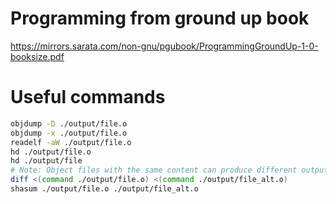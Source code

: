 # Programming from ground up book

https://mirrors.sarata.com/non-gnu/pgubook/ProgrammingGroundUp-1-0-booksize.pdf

# Useful commands

```bash
objdump -D ./output/file.o
objdump -x ./output/file.o
readelf -aW ./output/file.o
hd ./output/file.o
hd ./output/file
# Note: Object files with the same content can produce different output
diff <(command ./output/file.o) <(command ./output/file_alt.o)
shasum ./output/file.o ./output/file_alt.o
```

